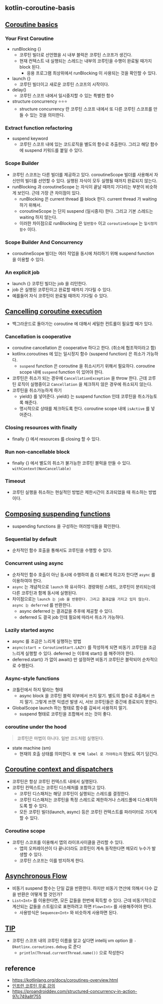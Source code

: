 ## kotlin-coroutine-basis

## [Coroutine basics](https://kotlinlang.org/docs/coroutines-basics.html)
### Your First Coroutine
* runBlocking {}
  * 코루틴 빌더로 선언했을 시 내부 블럭은 코루틴 스코프가 생긴다.
  * 현재 컨텍스트 내 실행되는 스레드는 내부의 코루틴을 수행이 완료될 때가지 block 된다.
    * 응용 프로그램 최상위에서 runBlocking 이 사용되는 것을 확인할 수 있다.
* launch {}
  * 코루틴 빌더이고 새로운 코루틴 스코프의 시작이다.
* delay()
  * 코루틴 스코프 내에서 일시중지할 수 있는 특별한 함수
* structure concurrency ⭐⭐⭐
  * structure concurrency 란 코루틴 스코프 내에서 또 다른 코루틴 스코프를 만들 수 있는 것을 의미한다.

### Extract function refactoring
* suspend keyword
  * 코루틴 스코프 내에 있는 코드로직을 별도의 함수로 추출한다. 그리고 해당 함수에 suspend 키워드를 붙일 수 있다.
  
### Scope Builder
* 코루틴 스코프는 다른 빌더를 제공하고 있다. coroutineScope 빌더를 사용해서 자신만의 빌더를 선언할 수 있다. 실행된 자식이 모두 실행될 때까지 완료되지 않는다.
* runBlocking 과 coroutineScope 는 자식이 끝날 때까지 기다리는 부분이 비슷하게 보인다. 근데 가장 큰 차이점이 있다.
  * runBlocking 은 current thread 를 block 한다. current thread 가 waiting 하기 위해서.
  * coroutineScope 는 단지 suspend (일시중지) 한다. 그리고 기본 스레드는 waiting 하지 않는다.
  * 이러한 차이점으로 runBlocking 은 `일반함수` 이고 `coroutineScope` 는 `일시정지 함수` 이다.

### Scope Builder And Concurrency
* coroutineScope 빌더는 여러 작업을 동시에 처리하기 위해 suspend function 을 이용할 수 있다.

### An explicit job
* launch {} 코루틴 빌더는 job 을 리턴한다. 
* job 은 실행된 코루틴이고 완료할 때까지 기다릴 수 있다.
* 예를들어 자식 코루틴이 완료될 때까지 기다릴 수 있다.

## [Cancelling coroutine execution](https://kotlinlang.org/docs/cancellation-and-timeouts.html)
* 백그라운드로 돌아가는 coroutine 에 대해서 세밀한 컨트롤이 필요할 때가 있다.

### Cancellation is cooperative
* coroutine cancellation 은 cooperative 하다고 한다. (취소에 협조적이라고 함)
* kotlinx.coroutines 에 있는 일시정지 함수 (suspend function) 은 취소가 가능하다.
  * `suspend` function 은 coroutine 을 취소시키기 위해서 필요하다. coroutine scope 내에 `suspend` function 이 있어야 한다.
* 코루틴은 취소가 되는 경우에 `CancellationException` 을 throw 한다. 근데 코루틴 로직이 실행중이고 `Cancellation` 을 체크하지 않은 경우에 취소되지 않는다.
* 코루틴을 취소가능하게 하기
  * yield() 를 넣어준다. yield() 는 suspend function 인데 코루틴을 취소가능토록 해준다.
  * 명시적으로 상태를 체크하도록 한다. coroutine scope 내에 `isActive` 를 넣어준다.

### Closing resources with finally 
* finally {} 에서 resources 를 closing 할 수 있다.

### Run non-cancellable block
* finally {} 에서 별도의 취소가 불가능한 코루틴 블럭을 만들 수 있다. `withContext(NonCancellable)`

### Timeout
* 코루틴 실행을 취소하는 현실적인 방법은 제한시간이 초과되었을 때 취소하는 방법이다.

## [Composing suspending functions](https://kotlinlang.org/docs/composing-suspending-functions.html)
* suspending functions 을 구성하는 여러방식들을 확인한다.

### Sequential by default
* 순차적인 함수 호출을 통해서도 코루틴을 수행할 수 있다.

### Concurrent using async
* 순차적인 함수 호출이 아닌 동시에 수행하여 좀 더 빠르게 하고자 한다면 `async` 를 이용하여야 한다.
* `async` 는 개념적으로 `launch` 와 유사하다. 경량화된 스레드, 코루틴이 분리되는데 다른 코루틴과 함께 동시에 실행된다.
* 차이점으로는 `launch 는 job 을 반환한다. 그리고 결과값을 가지고 있지 않는다.` `async 는 deferred` 를 반환한다.
  * async deferred 는 결과값을 추후에 제공할 수 있다.
  * deferred 도 결국 job 인데 필요에 따라서 취소가 가능하다.

### Lazily started async
* async 를 조금은 느리게 실행하는 방법
* `async(start = CoroutineStart.LAZY)` 를 작성하게 되면 비동기 코루틴을 조금 느리게 실행할 수 있다. deferred 는 이후에 start() 를 해주어야 한다.
* deferred.start() 가 없이 await() 만 설정하면 비동기 코루틴은 블락되어 순차적으로 수행된다.

### Async-style functions
* 코틀린에서 하지 말라는 형태
  * async block 을 코루틴 블럭 외부에서 쓰지 말기. 별도의 함수로 추출해서 쓰지 말기. 그렇게 쓰면 익셉션 발생 시, 서브 코루틴들은 중간에 종료되지 못한다.
* GlobalScope launch 하는 형태로 함수를 감싸서 사용하지 말기.
  * suspend 형태로 코루틴을 조합해서 쓰는 것이 좋다.

### coroutine under the hood
> 코루틴은 마법이 아니다. 일반 코드처럼 실행된다.
* state machine (sm)
  * 현재의 호출 상태를 의미한다. `몇 번째 label 로 가야하는지` 정보도 여기 담긴다.

## [Coroutine context and dispatchers](https://kotlinlang.org/docs/coroutine-context-and-dispatchers.html)
* 코루틴은 항상 코루틴 컨텍스트 내에서 실행된다.
* 코루틴 컨텍스트는 코루틴 디스패처를 포함하고 있다.
  * 코루틴 디스패처는 해당 코루틴이 실행되는 스레드를 결정한다.
  * 코루틴 디스패처는 코루틴을 특정 스레드로 제한하거나 스레드풀에 디스패치하도록 할 수 있다.
  * 모든 코루틴 빌더(launch, async) 등은 코루틴 컨텍스트를 파라미터로 가지게 할 수 있다.

### Coroutine scope
* 코루틴 스코프를 이용해서 앱의 라이프사이클을 관리할 수 있다.
  * 앱의 오퍼레이션이 다 끝나더라도 코루틴이 계속 동작한다면 메모리 누수가 발생할 수 있다.
  * 코루틴 스코프는 이를 방지하게 한다.

## [Asynchronous Flow](https://kotlinlang.org/docs/flow.html)
* 비동기 suspend 함수는 단일 값을 반환한다. 하지만 비동기 연산에 의해서 다수 값을 반환은 어떻게 할 것인가?
* `List<Int>` 를 이용한다면, 모든 값들을 한번에 획득할 수 있다. 근데 비동기적으로 계산되는 값들을 스트림으로 표현하려고 하면 `Flow<Int>` 를 사용해주어야 한다.
  * 사용방식은 `Sequence<Int>` 와 비슷하게 사용하면 된다.

## [TIP](#)
* 코루틴 스코프 내의 코루틴 이름을 알고 싶다면 intellij vm option 을 `-Dkotlinx.coroutines.debug` 로 준다
  * `println(Thread.currentThread.name())` 으로 작성한다

## reference
* https://kotlinlang.org/docs/coroutines-overview.html
* [인프런 코루틴 무료 강의](https://www.inflearn.com/course/%EC%83%88%EC%B0%A8%EC%9B%90-%EC%BD%94%ED%8B%80%EB%A6%B0-%EC%BD%94%EB%A3%A8%ED%8B%B4/dashboard)
* https://proandroiddev.com/structured-concurrency-in-action-97c749a8f755